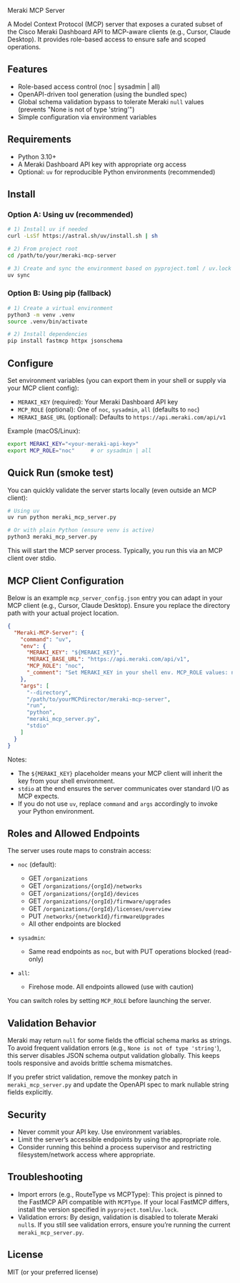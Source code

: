 Meraki MCP Server

A Model Context Protocol (MCP) server that exposes a curated subset of the Cisco Meraki Dashboard API to MCP-aware clients (e.g., Cursor, Claude Desktop). It provides role-based access to ensure safe and scoped operations.

## Features
- Role-based access control (noc | sysadmin | all)
- OpenAPI-driven tool generation (using the bundled spec)
- Global schema validation bypass to tolerate Meraki `null` values (prevents "None is not of type 'string'")
- Simple configuration via environment variables

## Requirements
- Python 3.10+
- A Meraki Dashboard API key with appropriate org access
- Optional: `uv` for reproducible Python environments (recommended)

## Install

### Option A: Using uv (recommended)
```bash
# 1) Install uv if needed
curl -LsSf https://astral.sh/uv/install.sh | sh

# 2) From project root
cd /path/to/your/meraki-mcp-server

# 3) Create and sync the environment based on pyproject.toml / uv.lock
uv sync
```

### Option B: Using pip (fallback)
```bash
# 1) Create a virtual environment
python3 -m venv .venv
source .venv/bin/activate

# 2) Install dependencies
pip install fastmcp httpx jsonschema
```

## Configure
Set environment variables (you can export them in your shell or supply via your MCP client config):

- `MERAKI_KEY` (required): Your Meraki Dashboard API key
- `MCP_ROLE` (optional): One of `noc`, `sysadmin`, `all` (defaults to `noc`)
- `MERAKI_BASE_URL` (optional): Defaults to `https://api.meraki.com/api/v1`

Example (macOS/Linux):
```bash
export MERAKI_KEY="<your-meraki-api-key>"
export MCP_ROLE="noc"     # or sysadmin | all
```

## Quick Run (smoke test)
You can quickly validate the server starts locally (even outside an MCP client):
```bash
# Using uv
uv run python meraki_mcp_server.py

# Or with plain Python (ensure venv is active)
python3 meraki_mcp_server.py
```
This will start the MCP server process. Typically, you run this via an MCP client over stdio.

## MCP Client Configuration
Below is an example `mcp_server_config.json` entry you can adapt in your MCP client (e.g., Cursor, Claude Desktop). Ensure you replace the directory path with your actual project location.

```json
{
  "Meraki-MCP-Server": {
    "command": "uv",
    "env": {
      "MERAKI_KEY": "${MERAKI_KEY}",
      "MERAKI_BASE_URL": "https://api.meraki.com/api/v1",
      "MCP_ROLE": "noc",
      "_comment": "Set MERAKI_KEY in your shell env. MCP_ROLE values: noc | sysadmin | all"
    },
    "args": [
      "--directory",
      "/path/to/yourMCPdirector/meraki-mcp-server",
      "run",
      "python",
      "meraki_mcp_server.py",
      "stdio"
    ]
  }
}
```

Notes:
- The `${MERAKI_KEY}` placeholder means your MCP client will inherit the key from your shell environment.
- `stdio` at the end ensures the server communicates over standard I/O as MCP expects.
- If you do not use `uv`, replace `command` and `args` accordingly to invoke your Python environment.

## Roles and Allowed Endpoints
The server uses route maps to constrain access:

- `noc` (default):
  - GET `/organizations`
  - GET `/organizations/{orgId}/networks`
  - GET `/organizations/{orgId}/devices`
  - GET `/organizations/{orgId}/firmware/upgrades`
  - GET `/organizations/{orgId}/licenses/overview`
  - PUT `/networks/{networkId}/firmwareUpgrades`
  - All other endpoints are blocked

- `sysadmin`:
  - Same read endpoints as `noc`, but with PUT operations blocked (read-only)

- `all`:
  - Firehose mode. All endpoints allowed (use with caution)

You can switch roles by setting `MCP_ROLE` before launching the server.

## Validation Behavior
Meraki may return `null` for some fields the official schema marks as strings. To avoid frequent validation errors (e.g., `None is not of type 'string'`), this server disables JSON schema output validation globally. This keeps tools responsive and avoids brittle schema mismatches.

If you prefer strict validation, remove the monkey patch in `meraki_mcp_server.py` and update the OpenAPI spec to mark nullable string fields explicitly.

## Security
- Never commit your API key. Use environment variables.
- Limit the server’s accessible endpoints by using the appropriate role.
- Consider running this behind a process supervisor and restricting filesystem/network access where appropriate.

## Troubleshooting
- Import errors (e.g., RouteType vs MCPType): This project is pinned to the FastMCP API compatible with `MCPType`. If your local FastMCP differs, install the version specified in `pyproject.toml`/`uv.lock`.
- Validation errors: By design, validation is disabled to tolerate Meraki `null`s. If you still see validation errors, ensure you’re running the current `meraki_mcp_server.py`.

## License
MIT (or your preferred license)
